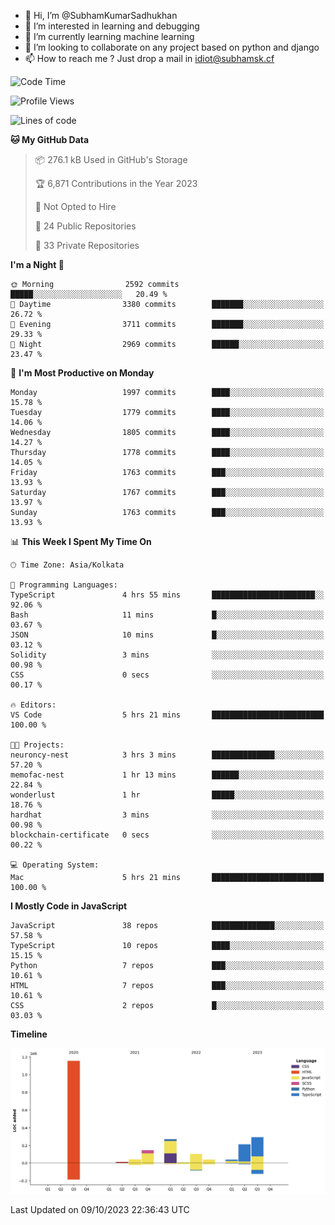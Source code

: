 - 👋 Hi, I’m @SubhamKumarSadhukhan
- 👀 I’m interested in learning and debugging
- 🌱 I’m currently learning machine learning
- 💞️ I’m looking to collaborate on any project based on python and django
- 📫 How to reach me ?
      Just drop a mail in idiot@subhamsk.cf

<!---
SubhamKumarSadhukhan/SubhamKumarSadhukhan is a ✨ special ✨ repository because its `README.md` (this file) appears on your GitHub profile.
You can click the Preview link to take a look at your changes.
--->


<!--START_SECTION:waka-->
![Code Time](http://img.shields.io/badge/Code%20Time-1%2C589%20hrs%2032%20mins-blue)

![Profile Views](http://img.shields.io/badge/Profile%20Views-1-blue)

![Lines of code](https://img.shields.io/badge/From%20Hello%20World%20I%27ve%20Written-2.3%20million%20lines%20of%20code-blue)

**🐱 My GitHub Data** 

> 📦 276.1 kB Used in GitHub's Storage 
 > 
> 🏆 6,871 Contributions in the Year 2023
 > 
> 🚫 Not Opted to Hire
 > 
> 📜 24 Public Repositories 
 > 
> 🔑 33 Private Repositories 
 > 
**I'm a Night 🦉** 

```text
🌞 Morning                2592 commits        █████░░░░░░░░░░░░░░░░░░░░   20.49 % 
🌆 Daytime                3380 commits        ███████░░░░░░░░░░░░░░░░░░   26.72 % 
🌃 Evening                3711 commits        ███████░░░░░░░░░░░░░░░░░░   29.33 % 
🌙 Night                  2969 commits        ██████░░░░░░░░░░░░░░░░░░░   23.47 % 
```
📅 **I'm Most Productive on Monday** 

```text
Monday                   1997 commits        ████░░░░░░░░░░░░░░░░░░░░░   15.78 % 
Tuesday                  1779 commits        ████░░░░░░░░░░░░░░░░░░░░░   14.06 % 
Wednesday                1805 commits        ████░░░░░░░░░░░░░░░░░░░░░   14.27 % 
Thursday                 1778 commits        ████░░░░░░░░░░░░░░░░░░░░░   14.05 % 
Friday                   1763 commits        ███░░░░░░░░░░░░░░░░░░░░░░   13.93 % 
Saturday                 1767 commits        ███░░░░░░░░░░░░░░░░░░░░░░   13.97 % 
Sunday                   1763 commits        ███░░░░░░░░░░░░░░░░░░░░░░   13.93 % 
```


📊 **This Week I Spent My Time On** 

```text
🕑︎ Time Zone: Asia/Kolkata

💬 Programming Languages: 
TypeScript               4 hrs 55 mins       ███████████████████████░░   92.06 % 
Bash                     11 mins             █░░░░░░░░░░░░░░░░░░░░░░░░   03.67 % 
JSON                     10 mins             █░░░░░░░░░░░░░░░░░░░░░░░░   03.12 % 
Solidity                 3 mins              ░░░░░░░░░░░░░░░░░░░░░░░░░   00.98 % 
CSS                      0 secs              ░░░░░░░░░░░░░░░░░░░░░░░░░   00.17 % 

🔥 Editors: 
VS Code                  5 hrs 21 mins       █████████████████████████   100.00 % 

🐱‍💻 Projects: 
neuroncy-nest            3 hrs 3 mins        ██████████████░░░░░░░░░░░   57.20 % 
memofac-nest             1 hr 13 mins        ██████░░░░░░░░░░░░░░░░░░░   22.84 % 
wonderlust               1 hr                █████░░░░░░░░░░░░░░░░░░░░   18.76 % 
hardhat                  3 mins              ░░░░░░░░░░░░░░░░░░░░░░░░░   00.98 % 
blockchain-certificate   0 secs              ░░░░░░░░░░░░░░░░░░░░░░░░░   00.22 % 

💻 Operating System: 
Mac                      5 hrs 21 mins       █████████████████████████   100.00 % 
```

**I Mostly Code in JavaScript** 

```text
JavaScript               38 repos            ██████████████░░░░░░░░░░░   57.58 % 
TypeScript               10 repos            ████░░░░░░░░░░░░░░░░░░░░░   15.15 % 
Python                   7 repos             ███░░░░░░░░░░░░░░░░░░░░░░   10.61 % 
HTML                     7 repos             ███░░░░░░░░░░░░░░░░░░░░░░   10.61 % 
CSS                      2 repos             █░░░░░░░░░░░░░░░░░░░░░░░░   03.03 % 
```



**Timeline**

![Lines of Code chart](https://raw.githubusercontent.com/SubhamKumarSadhukhan/SubhamKumarSadhukhan/main/assets/bar_graph.png)


 Last Updated on 09/10/2023 22:36:43 UTC
<!--END_SECTION:waka-->
